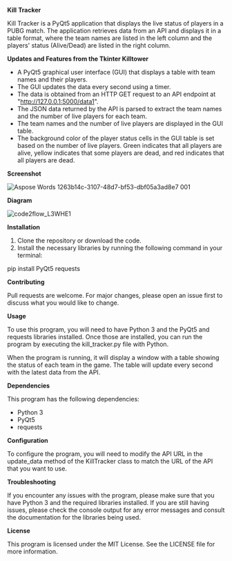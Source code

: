 ﻿**Kill** **Tracker**

Kill Tracker is a PyQt5 application that displays the live status of players in a PUBG match. The application retrieves data from an API and displays it in a table format, where the team names are listed in the left column and the players' status (Alive/Dead) are listed in the right column.

**Updates and Features from the Tkinter Killtower**

- A PyQt5 graphical user interface (GUI) that displays a table with team names and their players.
- The GUI updates the data every second using a timer.
- The data is obtained from an HTTP GET request to an API endpoint at "<http://127.0.0.1:5000/data1>".
- The JSON data returned by the API is parsed to extract the team names and the number of live players for each team.
- The team names and the number of live players are displayed in the GUI table.
- The background color of the player status cells in the GUI table is set based on the number of live players. Green indicates that all players are alive, yellow indicates that some players are dead, and red indicates that all players are dead.

**Screenshot**

![Aspose Words 1263b14c-3107-48d7-bf53-dbf05a3ad8e7 001](https://user-images.githubusercontent.com/37781149/233176854-bc96282f-abb7-4eca-b040-af5b0bf3747e.png)

**Diagram**

![code2flow_L3WHE1](https://github.com/NotJeket/PUBG-Mobile-PyQt5-Killtower/assets/37781149/726aa1eb-6a51-4187-ae36-68481c73a01e)


**Installation**

1. Clone the repository or download the code.
1. Install the necessary libraries by running the following command in your terminal:

pip install PyQt5 requests 

**Contributing**

Pull requests are welcome. For major changes, please open an issue first to discuss what you would like to change.

**Usage**

To use this program, you will need to have Python 3 and the PyQt5 and requests libraries installed. Once those are installed, you can run the program by executing the kill\_tracker.py file with Python.

When the program is running, it will display a window with a table showing the status of each team in the game. The table will update every second with the latest data from the API.

**Dependencies**

This program has the following dependencies:

- Python 3
- PyQt5
- requests

**Configuration**

To configure the program, you will need to modify the API URL in the update\_data method of the KillTracker class to match the URL of the API that you want to use.

**Troubleshooting**

If you encounter any issues with the program, please make sure that you have Python 3 and the required libraries installed. If you are still having issues, please check the console output for any error messages and consult the documentation for the libraries being used.

**License**

This program is licensed under the MIT License. See the LICENSE file for more information.

